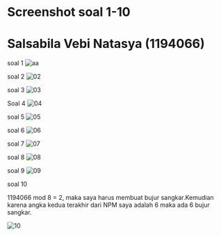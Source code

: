# Screenshot soal 1-10
# Salsabila Vebi Natasya (1194066)

soal 1
 ![aa](https://user-images.githubusercontent.com/61673247/139830750-a385a05d-8614-41c8-8017-7682591749f2.png)

soal 2
![02](https://user-images.githubusercontent.com/61673247/139831187-de22fbfa-bf0d-42f0-9bd8-daee8f053390.jpg)

soal 3
![03](https://user-images.githubusercontent.com/61673247/139831995-01e071d9-4f4c-4182-aa78-f5eceac88fd7.jpg)
 
 Soal 4 
 ![04](https://user-images.githubusercontent.com/61673247/139832031-9607b0aa-5fa5-4451-895e-f603a21dd453.jpg)

soal 5
![05](https://user-images.githubusercontent.com/61673247/139832048-fb8477ec-7f49-4e18-be89-609719ac85c9.jpg)

soal 6
![06](https://user-images.githubusercontent.com/61673247/139832077-3b1b2a2a-40c3-42f1-af1a-2659c4d339dd.jpg)

soal 7
![07](https://user-images.githubusercontent.com/61673247/139832110-31a4b7a2-fece-4cf1-945e-0692bf8e4cdc.jpg)

soal 8
![08](https://user-images.githubusercontent.com/61673247/139832134-2324a453-a389-45ab-86e3-6b8169d5b01a.jpg)

soal 9
![09](https://user-images.githubusercontent.com/61673247/139832161-3c97a410-aa34-4af3-a3f7-68a6778cfba4.jpg)

soal 10 

1194066 mod 8 = 2, maka saya harus membuat bujur sangkar.Kemudian karena angka kedua terakhir dari NPM saya adalah 6 maka ada 6 bujur sangkar.


![10](https://user-images.githubusercontent.com/61673247/139832417-d3c4e167-8e71-4981-9cfa-e44d88a0c297.jpg)

